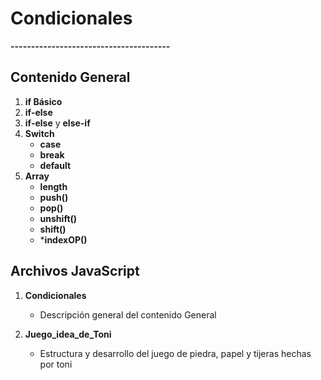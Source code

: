 # Condicionales
**---------------------------------------**
## Contenido General 
 1. **if Básico**
 2. **if-else**
 3. **if-else** y **else-if**
 3. **Switch** 
    - **case**
    - **break**
    - **default**
 4. **Array**
    - **length**
    - **push()**
    - **pop()**
    - **unshift()**
    - **shift()**  
    - ***indexOP()**
    
 ## Archivos JavaScript
  
 1. **Condicionales**
    - Descripción general del contenido General

 2. **Juego_idea_de_Toni**
    -   Estructura y desarrollo del juego de piedra, papel y tijeras hechas por toni
